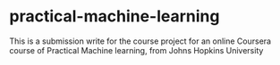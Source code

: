 # practical-machine-learning
This is a submission write for the course project for an online Coursera course of Practical Machine learning, from Johns Hopkins University
